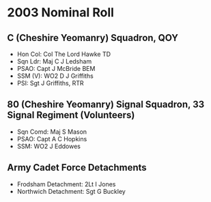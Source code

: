# 2003 Nominal Roll

## C (Cheshire Yeomanry) Squadron, QOY

* Hon Col: Col The Lord Hawke TD
* Sqn Ldr: Maj C J Ledsham
* PSAO: Capt J McBride BEM
* SSM (V): WO2 D J Griffiths
* PSI: Sgt J Griffiths, RTR

## 80 (Cheshire Yeomanry) Signal Squadron, 33 Signal Regiment (Volunteers)

* Sqn Comd: Maj S Mason
* PSAO: Capt A C Hopkins
* SSM: WO2 J Eddowes

## Army Cadet Force Detachments

* Frodsham Detachment: 2Lt I Jones
* Northwich Detachment: Sgt G Buckley
